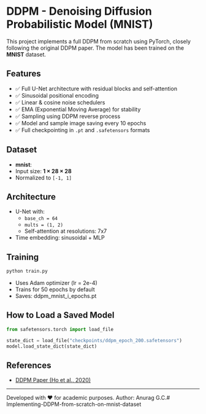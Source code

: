 # DDPM - Denoising Diffusion Probabilistic Model (MNIST)

This project implements a full DDPM from scratch using PyTorch, closely following the original DDPM paper. The model has been trained on the **MNIST** dataset.

## Features

- ✅ Full U-Net architecture with residual blocks and self-attention
- ✅ Sinusoidal positional encoding
- ✅ Linear & cosine noise schedulers
- ✅ EMA (Exponential Moving Average) for stability
- ✅ Sampling using DDPM reverse process
- ✅ Model and sample image saving every 10 epochs
- ✅ Full checkpointing in `.pt` and `.safetensors` formats

## Dataset

- **mnist**: 
- Input size: **1 × 28 × 28**
- Normalized to `[-1, 1]`

## Architecture

- U-Net with:
  - `base_ch = 64`
  - `mults = (1, 2)`
  - Self-attention at resolutions: 7x7
- Time embedding: sinusoidal + MLP

## Training

```bash
python train.py
```

- Uses Adam optimizer (lr = 2e-4)
- Trains for 50 epochs by default
- Saves: ddpm_mnist_i_epochs.pt




## How to Load a Saved Model

```python
from safetensors.torch import load_file

state_dict = load_file("checkpoints/ddpm_epoch_200.safetensors")
model.load_state_dict(state_dict)
```

## References

- [DDPM Paper (Ho et al., 2020)](https://arxiv.org/abs/2006.11239)


---

Developed with ❤️ for academic purposes.
Author: Anurag G.C.#   I m p l e m e n t i n g - D D P M - f r o m - s c r a t c h - o n - m n i s t - d a t a s e t 
 
 